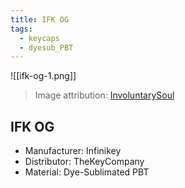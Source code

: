 ```yaml
---
title: IFK OG
tags:
  - keycaps
  - dyesub_PBT
---
```


![[ifk-og-1.png]]

> Image attribution: [InvoluntarySoul](https://keyo.sk/browse?user=InvoluntarySoul)

## IFK OG

- Manufacturer: Infinikey
- Distributor: TheKeyCompany
- Material: Dye-Sublimated PBT
